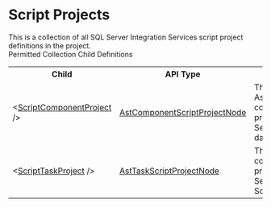 # Script Projects

<div class="LanguageSummary"><div class ="SummaryItem">This is a collection of all SQL Server Integration Services script project definitions in the project.</div></div><div class="SchemaBindingGroup"><div class="SchemaBindingGroupHeader">Permitted Collection Child Definitions</div><table id="SchemaBindingList" class="SchemaBindingList"><tbody><tr><th class="SchemaBindingNameColumnHeader">Child</th><th class="SchemaBindingTypeColumnHeader">API Type</th><th class="SchemaBindingSummaryColumnHeader">Description</th></tr><tr class="cd0"><td class="SchemaBindingName"><span class="punc">&lt;</span><a href=Varigence.Languages.Biml.Script.AstComponentScriptProjectNode.html">ScriptComponentProject</a><span class="punc"> /&gt;</span></td><td class="SchemaBindingType"><a href="../api-reference/Varigence.Languages.Biml.Script.AstComponentScriptProjectNode.html">AstComponentScriptProjectNode</a></td><td class="SchemaBindingSummary">The AstComponentScriptProjectNode corresponds directly to the project embedded within a SQL Server Integration Services dataflow Script Component.</td></tr><tr class="cd1"><td class="SchemaBindingName"><span class="punc">&lt;</span><a href=Varigence.Languages.Biml.Script.AstTaskScriptProjectNode.html">ScriptTaskProject</a><span class="punc"> /&gt;</span></td><td class="SchemaBindingType"><a href="../api-reference/Varigence.Languages.Biml.Script.AstTaskScriptProjectNode.html">AstTaskScriptProjectNode</a></td><td class="SchemaBindingSummary">The AstTaskScriptProjectNode corresponds directly to the project embedded within a SQL Server Integration Services Script Task.</td></tr></tbody></table></div>